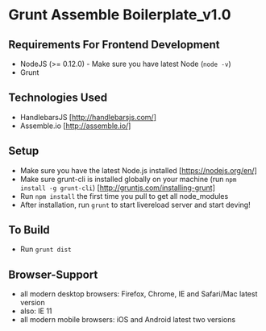 # Grunt Assemble Boilerplate_v1.0

<!-- Current version="0.0.2-1" -->

## Requirements For Frontend Development

* NodeJS (>= 0.12.0) - Make sure you have latest Node (`node -v`)
* Grunt

## Technologies Used
- HandlebarsJS [http://handlebarsjs.com/]
- Assemble.io [http://assemble.io/]

## Setup
- Make sure you have the latest Node.js installed [https://nodejs.org/en/]
- Make sure grunt-cli is installed globally on your machine (run `npm install -g grunt-cli`) [http://gruntjs.com/installing-grunt]
- Run `npm install` the first time you pull to get all node_modules
- After installation, run `grunt` to start livereload server and start deving! 

## To Build
- Run `grunt dist`


## Browser-Support

- all modern desktop browsers: Firefox, Chrome, IE and Safari/Mac latest version
- also: IE 11
- all modern mobile browsers: iOS and Android latest two versions
